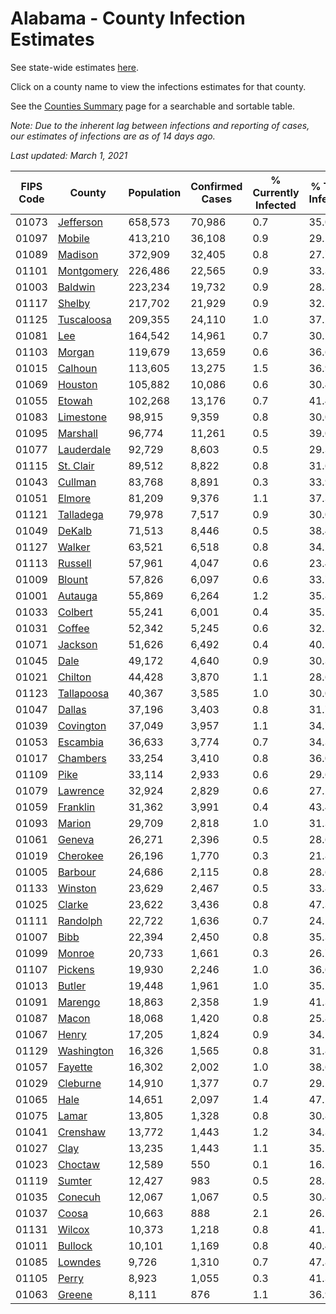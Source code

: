 # Alabama - County Infection Estimates

See state-wide estimates [here](/infections/us-al).

Click on a county name to view the infections estimates for that county.

See the [Counties Summary](/infections/summary-counties) page for a searchable and sortable table.

*Note: Due to the inherent lag between infections and reporting of cases, our estimates of infections are as of 14 days ago.*

*Last updated: March 1, 2021*

|   FIPS Code |                   County |   Population |   Confirmed Cases |   % Currently Infected |   % Total Infected |
|-------------|--------------------------|--------------|-------------------|------------------------|--------------------|
|       01073 |   [Jefferson](jefferson) |      658,573 |            70,986 |                    0.7 |               35.0 |
|       01097 |         [Mobile](mobile) |      413,210 |            36,108 |                    0.9 |               29.1 |
|       01089 |       [Madison](madison) |      372,909 |            32,405 |                    0.8 |               27.7 |
|       01101 | [Montgomery](montgomery) |      226,486 |            22,565 |                    0.9 |               33.3 |
|       01003 |       [Baldwin](baldwin) |      223,234 |            19,732 |                    0.9 |               28.3 |
|       01117 |         [Shelby](shelby) |      217,702 |            21,929 |                    0.9 |               32.5 |
|       01125 | [Tuscaloosa](tuscaloosa) |      209,355 |            24,110 |                    1.0 |               37.2 |
|       01081 |               [Lee](lee) |      164,542 |            14,961 |                    0.7 |               30.2 |
|       01103 |         [Morgan](morgan) |      119,679 |            13,659 |                    0.6 |               36.6 |
|       01015 |       [Calhoun](calhoun) |      113,605 |            13,275 |                    1.5 |               36.9 |
|       01069 |       [Houston](houston) |      105,882 |            10,086 |                    0.6 |               30.4 |
|       01055 |         [Etowah](etowah) |      102,268 |            13,176 |                    0.7 |               41.4 |
|       01083 |   [Limestone](limestone) |       98,915 |             9,359 |                    0.8 |               30.0 |
|       01095 |     [Marshall](marshall) |       96,774 |            11,261 |                    0.5 |               39.0 |
|       01077 | [Lauderdale](lauderdale) |       92,729 |             8,603 |                    0.5 |               29.3 |
|       01115 |   [St. Clair](st.-clair) |       89,512 |             8,822 |                    0.8 |               31.6 |
|       01043 |       [Cullman](cullman) |       83,768 |             8,891 |                    0.3 |               33.9 |
|       01051 |         [Elmore](elmore) |       81,209 |             9,376 |                    1.1 |               37.3 |
|       01121 |   [Talladega](talladega) |       79,978 |             7,517 |                    0.9 |               30.0 |
|       01049 |         [DeKalb](dekalb) |       71,513 |             8,446 |                    0.5 |               38.4 |
|       01127 |         [Walker](walker) |       63,521 |             6,518 |                    0.8 |               34.2 |
|       01113 |       [Russell](russell) |       57,961 |             4,047 |                    0.6 |               23.4 |
|       01009 |         [Blount](blount) |       57,826 |             6,097 |                    0.6 |               33.7 |
|       01001 |       [Autauga](autauga) |       55,869 |             6,264 |                    1.2 |               35.8 |
|       01033 |       [Colbert](colbert) |       55,241 |             6,001 |                    0.4 |               35.2 |
|       01031 |         [Coffee](coffee) |       52,342 |             5,245 |                    0.6 |               32.1 |
|       01071 |       [Jackson](jackson) |       51,626 |             6,492 |                    0.4 |               40.2 |
|       01045 |             [Dale](dale) |       49,172 |             4,640 |                    0.9 |               30.3 |
|       01021 |       [Chilton](chilton) |       44,428 |             3,870 |                    1.1 |               28.6 |
|       01123 | [Tallapoosa](tallapoosa) |       40,367 |             3,585 |                    1.0 |               30.0 |
|       01047 |         [Dallas](dallas) |       37,196 |             3,403 |                    0.8 |               31.7 |
|       01039 |   [Covington](covington) |       37,049 |             3,957 |                    1.1 |               34.7 |
|       01053 |     [Escambia](escambia) |       36,633 |             3,774 |                    0.7 |               34.3 |
|       01017 |     [Chambers](chambers) |       33,254 |             3,410 |                    0.8 |               36.0 |
|       01109 |             [Pike](pike) |       33,114 |             2,933 |                    0.6 |               29.6 |
|       01079 |     [Lawrence](lawrence) |       32,924 |             2,829 |                    0.6 |               27.2 |
|       01059 |     [Franklin](franklin) |       31,362 |             3,991 |                    0.4 |               43.4 |
|       01093 |         [Marion](marion) |       29,709 |             2,818 |                    1.0 |               31.3 |
|       01061 |         [Geneva](geneva) |       26,271 |             2,396 |                    0.5 |               28.6 |
|       01019 |     [Cherokee](cherokee) |       26,196 |             1,770 |                    0.3 |               21.8 |
|       01005 |       [Barbour](barbour) |       24,686 |             2,115 |                    0.8 |               28.6 |
|       01133 |       [Winston](winston) |       23,629 |             2,467 |                    0.5 |               33.8 |
|       01025 |         [Clarke](clarke) |       23,622 |             3,436 |                    0.8 |               47.3 |
|       01111 |     [Randolph](randolph) |       22,722 |             1,636 |                    0.7 |               24.2 |
|       01007 |             [Bibb](bibb) |       22,394 |             2,450 |                    0.8 |               35.3 |
|       01099 |         [Monroe](monroe) |       20,733 |             1,661 |                    0.3 |               26.7 |
|       01107 |       [Pickens](pickens) |       19,930 |             2,246 |                    1.0 |               36.6 |
|       01013 |         [Butler](butler) |       19,448 |             1,961 |                    1.0 |               35.1 |
|       01091 |       [Marengo](marengo) |       18,863 |             2,358 |                    1.9 |               41.3 |
|       01087 |           [Macon](macon) |       18,068 |             1,420 |                    0.8 |               25.8 |
|       01067 |           [Henry](henry) |       17,205 |             1,824 |                    0.9 |               34.1 |
|       01129 | [Washington](washington) |       16,326 |             1,565 |                    0.8 |               31.8 |
|       01057 |       [Fayette](fayette) |       16,302 |             2,002 |                    1.0 |               38.6 |
|       01029 |     [Cleburne](cleburne) |       14,910 |             1,377 |                    0.7 |               29.1 |
|       01065 |             [Hale](hale) |       14,651 |             2,097 |                    1.4 |               47.1 |
|       01075 |           [Lamar](lamar) |       13,805 |             1,328 |                    0.8 |               30.8 |
|       01041 |     [Crenshaw](crenshaw) |       13,772 |             1,443 |                    1.2 |               34.3 |
|       01027 |             [Clay](clay) |       13,235 |             1,443 |                    1.1 |               35.2 |
|       01023 |       [Choctaw](choctaw) |       12,589 |               550 |                    0.1 |               16.2 |
|       01119 |         [Sumter](sumter) |       12,427 |               983 |                    0.5 |               28.3 |
|       01035 |       [Conecuh](conecuh) |       12,067 |             1,067 |                    0.5 |               30.4 |
|       01037 |           [Coosa](coosa) |       10,663 |               888 |                    2.1 |               26.1 |
|       01131 |         [Wilcox](wilcox) |       10,373 |             1,218 |                    0.8 |               41.1 |
|       01011 |       [Bullock](bullock) |       10,101 |             1,169 |                    0.8 |               40.4 |
|       01085 |       [Lowndes](lowndes) |        9,726 |             1,310 |                    0.7 |               47.8 |
|       01105 |           [Perry](perry) |        8,923 |             1,055 |                    0.3 |               41.3 |
|       01063 |         [Greene](greene) |        8,111 |               876 |                    1.1 |               36.9 |